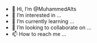 - 👋 Hi, I’m @MuhammedAlts
- 👀 I’m interested in ...
- 🌱 I’m currently learning ...
- 💞️ I’m looking to collaborate on ...
- 📫 How to reach me ...

<!---
MuhammedAlts/MuhammedAlts is a ✨ special ✨ repository because its `README.md` (this file) appears on your GitHub profile.
You can click the Preview link to take a look at your changes.
--->
